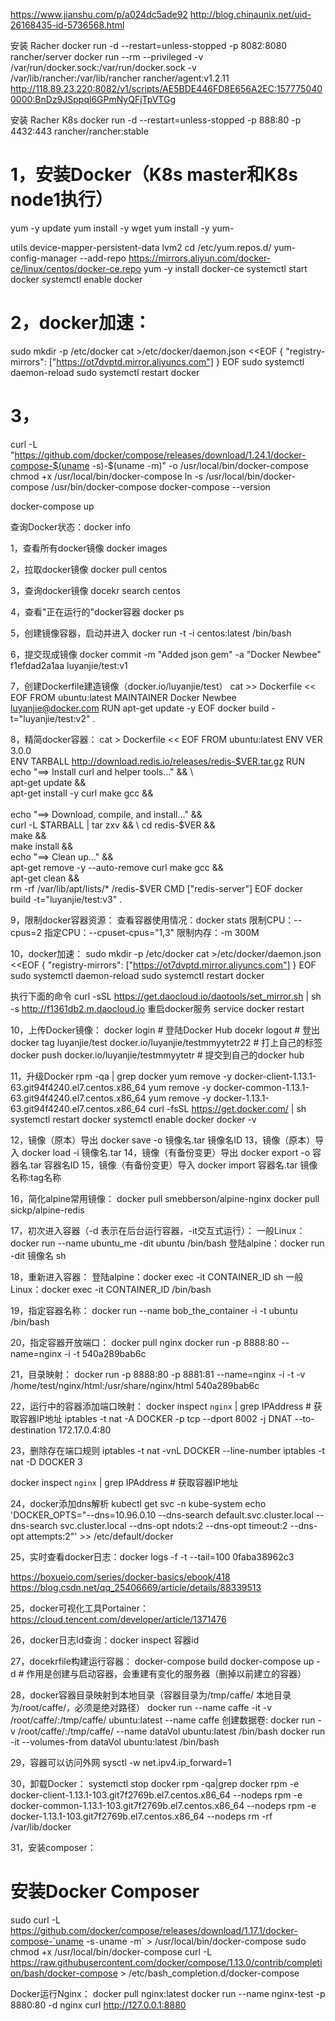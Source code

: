 https://www.jianshu.com/p/a024dc5ade92
http://blog.chinaunix.net/uid-26168435-id-5736568.html

安装 Racher
docker run -d --restart=unless-stopped -p 8082:8080 rancher/server
docker run --rm --privileged -v /var/run/docker.sock:/var/run/docker.sock -v /var/lib/rancher:/var/lib/rancher rancher/agent:v1.2.11 http://118.89.23.220:8082/v1/scripts/AE5BDE446FD8E656A2EC:1577750400000:BnDz9JSppql6GPmNyQFjTpVTGg

安装 Racher K8s
docker run -d --restart=unless-stopped -p 888:80 -p 4432:443 rancher/rancher:stable

# 1，安装Docker（K8s master和K8s node1执行）
yum -y update
yum install -y wget
yum install -y yum-

utils device-mapper-persistent-data lvm2
cd /etc/yum.repos.d/
yum-config-manager --add-repo https://mirrors.aliyun.com/docker-ce/linux/centos/docker-ce.repo
yum -y install docker-ce
systemctl start docker
systemctl enable docker

# 2，docker加速：
sudo mkdir -p /etc/docker
cat >/etc/docker/daemon.json <<EOF
{
  "registry-mirrors": ["https://ot7dvptd.mirror.aliyuncs.com"]
}
EOF
sudo systemctl daemon-reload
sudo systemctl restart docker

# 3，
curl -L "https://github.com/docker/compose/releases/download/1.24.1/docker-compose-$(uname -s)-$(uname -m)" -o /usr/local/bin/docker-compose
chmod +x /usr/local/bin/docker-compose
ln -s /usr/local/bin/docker-compose /usr/bin/docker-compose
docker-compose --version

docker-compose up

查询Docker状态：docker info

1，查看所有docker镜像
docker images

2，拉取docker镜像
docker pull centos

3，查询docker镜像
docekr search centos

4，查看"正在运行的"docker容器
docker ps

5，创建镜像容器，启动并进入
docker run -t -i centos:latest /bin/bash

6，提交现成镜像
docker commit -m "Added json gem" -a "Docker Newbee" f1efdad2a1aa luyanjie/test:v1

7，创建Dockerfile建造镜像（docker.io/luyanjie/test）
cat >> Dockerfile << EOF
FROM ubuntu:latest
MAINTAINER Docker Newbee <luyanjie@docker.com>
RUN apt-get update -y
EOF
docker build -t="luyanjie/test:v2" .

8，精简docker容器：
cat > Dockerfile << EOF
FROM ubuntu:latest
ENV VER     3.0.0  
ENV TARBALL http://download.redis.io/releases/redis-$VER.tar.gz
RUN echo "==> Install curl and helper tools..."  && \  
    apt-get update                      && \
    apt-get install -y  curl make gcc   && \
    \
    echo "==> Download, compile, and install..."  && \
    curl -L $TARBALL | tar zxv  && \
    cd redis-$VER               && \
    make                        && \
    make install                && \
    echo "==> Clean up..."  && \
    apt-get remove -y --auto-remove curl make gcc  && \
    apt-get clean                                  && \
    rm -rf /var/lib/apt/lists/*  /redis-$VER
CMD ["redis-server"]
EOF
docker build -t="luyanjie/test:v3" .

9，限制docker容器资源：
查看容器使用情况：docker stats
限制CPU：--cpus=2 
指定CPU：--cpuset-cpus="1,3"
限制内存：-m 300M 

10，docker加速：
sudo mkdir -p /etc/docker
cat >/etc/docker/daemon.json <<EOF
{
  "registry-mirrors": ["https://ot7dvptd.mirror.aliyuncs.com"]
}
EOF
sudo systemctl daemon-reload
sudo systemctl restart docker

执行下面的命令
curl -sSL https://get.daocloud.io/daotools/set_mirror.sh | sh -s http://f1361db2.m.daocloud.io
重启docker服务
service docker restart



10，上传Docker镜像：
docker login  # 登陆Docker Hub
docekr logout # 登出
docker tag luyanjie/test docker.io/luyanjie/testmmyytetr22 # 打上自己的标签
docker push docker.io/luyanjie/testmmyytetr # 提交到自己的docker hub

11，升级Docker
rpm -qa | grep docker
yum remove -y docker-client-1.13.1-63.git94f4240.el7.centos.x86_64
yum remove -y docker-common-1.13.1-63.git94f4240.el7.centos.x86_64
yum remove -y docker-1.13.1-63.git94f4240.el7.centos.x86_64
curl -fsSL https://get.docker.com/ | sh
systemctl restart docker
systemctl enable docker
docker -v

12，镜像（原本）导出
docker save -o 镜像名.tar 镜像名ID
13，镜像（原本）导入
docker load -i 镜像名.tar
14，镜像（有备份变更）导出
docker export -o 容器名.tar 容器名ID
15，镜像（有备份变更）导入
docker import 容器名.tar 镜像名称:tag名称

16，简化alpine常用镜像：
docker pull smebberson/alpine-nginx
docker pull sickp/alpine-redis

17，初次进入容器（-d 表示在后台运行容器，-it交互式运行）：
一般Linux：docker run --name ubuntu_me -dit ubuntu /bin/bash
登陆alpine：docker run -dit 镜像名 sh

18，重新进入容器：
登陆alpine：docker exec -it CONTAINER_ID sh
一般Linux：docker exec -it CONTAINER_ID /bin/bash

19，指定容器名称：
docker run --name bob_the_container -i -t ubuntu /bin/bash  

20，指定容器开放端口：
docker pull nginx
docker run -p 8888:80  --name=nginx -i -t 540a289bab6c

21，目录映射：
docker run -p 8888:80 -p 8881:81 --name=nginx -i -t -v /home/test/nginx/html:/usr/share/nginx/html 540a289bab6c 

22，运行中的容器添加端口映射：
docker inspect `nginx` | grep IPAddress  #  获取容器IP地址
iptables -t nat -A  DOCKER -p tcp --dport 8002 -j DNAT --to-destination 172.17.0.4:80

23，删除存在端口规则
iptables -t nat -vnL DOCKER --line-number
iptables -t nat -D DOCKER 3

docker inspect `nginx` | grep IPAddress  #  获取容器IP地址

24，docker添加dns解析
kubectl get svc -n kube-system
echo 'DOCKER_OPTS="--dns=10.96.0.10 --dns-search default.svc.cluster.local --dns-search svc.cluster.local --dns-opt ndots:2 --dns-opt timeout:2 --dns-opt attempts:2"' >> /etc/default/docker

25，实时查看docker日志：docker logs -f -t --tail=100 0faba38962c3

https://boxueio.com/series/docker-basics/ebook/418
https://blog.csdn.net/qq_25406669/article/details/88339513

25，docker可视化工具Portainer：https://cloud.tencent.com/developer/article/1371476

26，docker日志Id查询：docker inspect 容器id

27，docekrfile构建运行容器：
docker-compose build 
docker-compose up -d # 作用是创建与启动容器，会重建有变化的服务器（删掉以前建立的容器）

28，docker容器目录映射到本地目录（容器目录为/tmp/caffe/ 本地目录为/root/caffe/，必须是绝对路径）
docker run --name caffe -it -v /root/caffe/:/tmp/caffe/ ubuntu:latest --name caffe
创建数据卷:
docker run -v /root/caffe/:/tmp/caffe/ --name dataVol ubuntu:latest /bin/bash
docker run -it --volumes-from dataVol ubuntu:latest /bin/bash

29，容器可以访问外网
sysctl -w net.ipv4.ip_forward=1

30，卸载Docker：
systemctl stop docker
rpm -qa|grep docker
rpm -e docker-client-1.13.1-103.git7f2769b.el7.centos.x86_64  --nodeps
rpm -e docker-common-1.13.1-103.git7f2769b.el7.centos.x86_64  --nodeps
rpm -e docker-1.13.1-103.git7f2769b.el7.centos.x86_64         --nodeps
rm -rf /var/lib/docker

31，安装composer：
# 安装Docker Composer
sudo curl -L https://github.com/docker/compose/releases/download/1.17.1/docker-compose-`uname -s`-`uname -m` > /usr/local/bin/docker-compose
sudo chmod +x /usr/local/bin/docker-compose
curl -L https://raw.githubusercontent.com/docker/compose/1.13.0/contrib/completion/bash/docker-compose > /etc/bash_completion.d/docker-compose

Docker运行Nginx：
docker pull nginx:latest
docker run --name nginx-test -p 8880:80 -d nginx
curl http://127.0.0.1:8880


